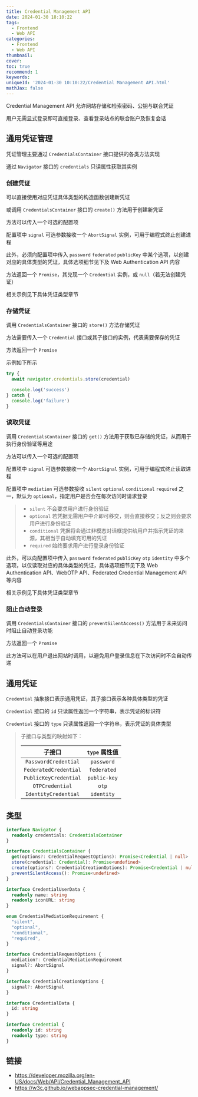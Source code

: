 ```yaml
---
title: Credential Management API
date: 2024-01-30 18:10:22
tags:
  - Frontend
  - Web API
categories:
  - Frontend
  - Web API
thumbnail:
cover:
toc: true
recommend: 1
keywords:
uniqueId: '2024-01-30 10:10:22/Credential Management API.html'
mathJax: false
---
```


Credential Management API 允许网站存储和检索密码、公钥与联合凭证

用户无需显式登录即可直接登录、查看登录站点的联合账户及恢复会话

## 通用凭证管理

凭证管理主要通过 `CredentialsContainer` 接口提供的各类方法实现

通过 `Navigator` 接口的 `credentials` 只读属性获取其实例

### 创建凭证

可以直接使用对应凭证具体类型的构造函数创建新凭证

或调用 `CredentialsContainer` 接口的 `create()` 方法用于创建新凭证

方法可以传入一个可选的配置项

配置项中 `signal` 可选参数接收一个 `AbortSignal` 实例，可用于编程式终止创建进程

此外，必须向配置项中传入 `password` `federated` `publicKey` 中某个选项，以创建对应的具体类型的凭证，具体选项细节见下及 Web Authentication API 内容

方法返回一个 `Promise`，其兑现一个 `Credential` 实例，或 `null`（若无法创建凭证）

相关示例见下具体凭证类型章节

### 存储凭证

调用 `CredentialsContainer` 接口的 `store()` 方法存储凭证

方法需要传入一个 `Credential` 接口或其子接口的实例，代表需要保存的凭证

方法返回一个 `Promise`

示例如下所示

```js
try {
  await navigator.credentials.store(credential)

  console.log('success')
} catch {
  console.log('failure')
}
```

### 读取凭证

调用 `CredentialsContainer` 接口的 `get()` 方法用于获取已存储的凭证，从而用于执行身份验证等用途

方法可以传入一个可选的配置项

配置项中 `signal` 可选参数接收一个 `AbortSignal` 实例，可用于编程式终止读取进程

配置项中 `mediation` 可选参数接收 `silent` `optional` `conditional` `required` 之一，默认为 `optional`，指定用户是否会在每次访问时请求登录

> - `silent` 不会要求用户进行身份验证
> - `optional` 若凭据无需用户中介即可移交，则会直接移交；反之则会要求用户进行身份验证
> - `conditional` 凭据将会通过非模态对话框提供给用户并指示凭证的来源，其相当于自动填充可用的凭证
> - `required` 始终要求用户进行登录身份验证

此外，可以向配置项中传入 `password` `federated` `publicKey` `otp` `identity` 中多个选项，以仅读取对应的具体类型的凭证，具体选项细节见下及 Web Authentication API、WebOTP API、Federated Credential Management API 等内容

相关示例见下具体凭证类型章节

### 阻止自动登录

调用 `CredentialsContainer` 接口的 `preventSilentAccess()` 方法用于未来访问时阻止自动登录功能

方法返回一个 `Promise`

此方法可以在用户退出网站时调用，以避免用户登录信息在下次访问时不会自动传递

## 通用凭证

`Credential` 抽象接口表示通用凭证，其子接口表示各种具体类型的凭证

`Credential` 接口的 `id` 只读属性返回一个字符串，表示凭证的标识符

`Credential` 接口的 `type` 只读属性返回一个字符串，表示凭证的具体类型

> 子接口与类型的映射如下：
>
> | 子接口 | `type` 属性值 |
> | :---: | :---: |
> | `PasswordCredential` | `password` |
> | `FederatedCredential` | `federated` |
> | `PublicKeyCredential` | `public-key` |
> | `OTPCredential` | `otp` |
> | `IdentityCredential` | `identity` |

## 类型

```ts
interface Navigator {
  readonly credentials: CredentialsContainer
}

interface CredentialsContainer {
  get(options?: CredentialRequestOptions): Promise<Credential | null>
  store(credential: Credential): Promise<undefined>
  create(options?: CredentialCreationOptions): Promise<Credential | null>
  preventSilentAccess(): Promise<undefined>
}

interface CredentialUserData {
  readonly name: string
  readonly iconURL: string
}

enum CredentialMediationRequirement {
  "silent",
  "optional",
  "conditional",
  "required",
}

interface CredentialRequestOptions {
  mediation?: CredentialMediationRequirement
  signal?: AbortSignal
}

interface CredentialCreationOptions {
  signal?: AbortSignal
}

interface CredentialData {
  id: string
}

interface Credential {
  readonly id: string
  readonly type: string
}
```

## 链接

- <https://developer.mozilla.org/en-US/docs/Web/API/Credential_Management_API>
- <https://w3c.github.io/webappsec-credential-management/>

